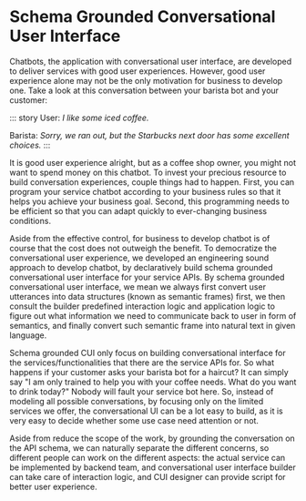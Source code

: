 # Schema Grounded Conversational User Interface
Chatbots, the application with conversational user interface, are developed to deliver services with good user experiences. However, good user experience alone may not be the only motivation for business to develop one. Take a look at this conversation between your barista bot and your customer:

::: story
User: *I like some iced coffee.*

Barista: *Sorry, we ran out, but the Starbucks next door has some excellent choices.*
:::

It is good user experience alright, but as a coffee shop owner, you might not want to spend money on this chatbot. To invest your precious resource to build conversation experiences, couple things had to happen. First, you can program your service chatbot according to your business rules so that it helps you achieve your business goal. Second, this programming needs to be efficient so that you can adapt quickly to ever-changing business conditions. 

Aside from the effective control, for business to develop chatbot is of course that the cost does not outweigh the benefit. To democratize the conversational user experience, we developed an engineering sound approach to develop chatbot, by declaratively build schema grounded conversational user interface for your service APIs. By schema grounded conversational user interface, we mean we always first convert user utterances into data structures (known as semantic frames) first, we then consult the builder predefined interaction logic and application logic to figure out what information we need to communicate back to user in form of semantics, and finally convert such semantic frame into natural text in given language.


Schema grounded CUI only focus on building conversational interface for the services/functionalities that there are the service APIs for. So what happens if your customer asks your barista bot for a haircut? It can simply say "I am only trained to help you with your coffee needs. What do you want to drink today?" Nobody will fault your service bot here. So, instead of modeling all possible conversations, by focusing only on the limited services we offer, the conversational UI can be a lot easy to build, as it is very easy to decide whether some use case need attention or not.

Aside from reduce the scope of the work, by grounding the conversation on the API schema, we can naturally separate the different concerns, so different people can work on the different aspects: the actual service can be implemented by backend team, and conversational user interface builder can take care of interaction logic, and CUI designer can provide script for better user experience.